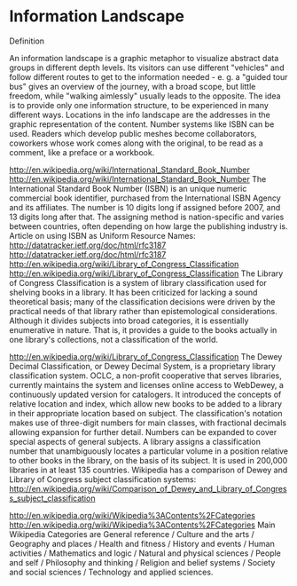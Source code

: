 # Information Landscape
Definition

An information landscape is a graphic metaphor to visualize abstract data groups in different depth levels. Its visitors can use different "vehicles" and follow different routes to get to the information needed - e. g. a "guided tour bus" gives an overview of the journey, with a broad scope, but little freedom, while "walking aimlessly" usually leads to the opposite. The idea is to provide only one information structure, to be experienced in many different ways.
Locations in the info landscape are the addresses in the graphic representation of the content. Number systems like ISBN can be used.
Readers which develop public meshes become ﻿collaborators, coworkers whose work comes along with the original, to be read as a comment, like a preface or a workbook.

http://en.wikipedia.org/wiki/International_Standard_Book_Number	http://en.wikipedia.org/wiki/International_Standard_Book_Number
The International Standard Book Number (ISBN) is an unique numeric commercial book identifier, purchased from the International ISBN Agency and its affiliates. The number is 10 digits long if assigned before 2007, and 13 digits long after that. The assigning method is nation-specific and varies between countries, often depending on how large the publishing industry is. Article on using ISBN as Uniform Resource Names: http://datatracker.ietf.org/doc/html/rfc3187	http://datatracker.ietf.org/doc/html/rfc3187
http://en.wikipedia.org/wiki/Library_of_Congress_Classification	http://en.wikipedia.org/wiki/Library_of_Congress_Classification
The Library of Congress Classification is a system of library classification used for shelving books in a library. It has been criticized for lacking a sound theoretical basis; many of the classification decisions were driven by the practical needs of that library rather than epistemological considerations. Although it divides subjects into broad categories, it is essentially enumerative in nature. That is, it provides a guide to the books actually in one library's collections, not a classification of the world.

http://en.wikipedia.org/wiki/Library_of_Congress_Classification
The Dewey Decimal Classification, or Dewey Decimal System, is a proprietary library classification system. OCLC, a non-profit cooperative that serves libraries, currently maintains the system and licenses online access to WebDewey, a continuously updated version for catalogers. It introduced the concepts of relative location and index, which allow new books to be added to a library in their appropriate location based on subject.  The classification's notation makes use of three-digit numbers for main classes, with fractional decimals allowing expansion for further detail. Numbers can be expanded to cover special aspects of general subjects. A library assigns a classification number that unambiguously locates a particular volume in a position relative to other books in the library, on the basis of its subject. It is used in 200,000 libraries in at least 135 countries. Wikipedia has a comparison of Dewey and Library of Congress subject classification systems: http://en.wikipedia.org/wiki/Comparison_of_Dewey_and_Library_of_Congress_subject_classification

http://en.wikipedia.org/wiki/Wikipedia%3AContents%2FCategories	http://en.wikipedia.org/wiki/Wikipedia%3AContents%2FCategories
Main Wikipedia Categories are General reference / Culture and the arts /   Geography and places / Health and fitness / History and events / Human activities / Mathematics and logic / Natural and physical sciences / People and self / Philosophy and thinking / Religion and belief systems / Society and social sciences / Technology and applied sciences.
